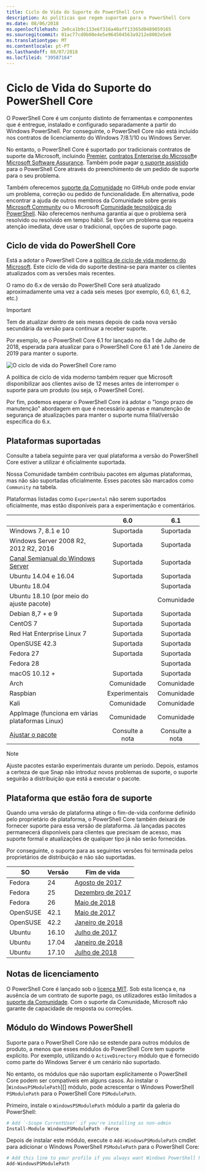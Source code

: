 ```yaml
---
title: Ciclo de Vida do Suporte do PowerShell Core
description: As políticas que regem suportam para o PowerShell Core
ms.date: 08/06/2018
ms.openlocfilehash: 2e0ca1b9c133e6f316a40aff13365d0489059165
ms.sourcegitcommit: 01ac77cd0b00e4e5e964504563a9212e8002e5e0
ms.translationtype: MT
ms.contentlocale: pt-PT
ms.lasthandoff: 08/07/2018
ms.locfileid: "39587164"
---
```

# <a name="powershell-core-support-lifecycle"></a>Ciclo de Vida do Suporte do PowerShell Core

O PowerShell Core é um conjunto distinto de ferramentas e componentes que é entregue, instalado e configurado separadamente a partir do Windows PowerShell.
Por conseguinte, o PowerShell Core não está incluído nos contratos de licenciamento do Windows 7/8.1/10 ou Windows Server.

No entanto, o PowerShell Core é suportado por tradicionais contratos de suporte da Microsoft, incluindo [Premier][], [contratos Enterprise do Microsoft][enterprise-agreement]e [Microsoft Software Assurance][assurance].
Também pode pagar [o suporte assistido][] para o PowerShell Core através do preenchimento de um pedido de suporte para o seu problema.

Também oferecemos [suporte da Comunidade][] no GitHub onde pode enviar um problema, correção ou pedido de funcionalidade.
Em alternativa, pode encontrar a ajuda de outros membros da Comunidade sobre gerais [Microsoft Community][] ou o Microsoft [Comunidade tecnológica do PowerShell][].
Não oferecemos nenhuma garantia aí que o problema será resolvido ou resolvido em tempo hábil.
Se tiver um problema que requeira atenção imediata, deve usar o tradicional, opções de suporte pago.

## <a name="lifecycle-of-powershell-core"></a>Ciclo de vida do PowerShell Core

Está a adotar o PowerShell Core a [política de ciclo de vida moderno do Microsoft][modern].
Este ciclo de vida do suporte destina-se para manter os clientes atualizados com as versões mais recentes.

O ramo do 6.x de versão do PowerShell Core será atualizado aproximadamente uma vez a cada seis meses (por exemplo, 6.0, 6.1, 6.2, etc.)

> [!IMPORTANT]
> Tem de atualizar dentro de seis meses depois de cada nova versão secundária da versão para continuar a receber suporte.

Por exemplo, se o PowerShell Core 6.1 for lançado no dia 1 de Julho de 2018, esperada para atualizar para o PowerShell Core 6.1 até 1 de Janeiro de 2019 para manter o suporte.

![O ciclo de vida do PowerShell Core ramo][lifecycle-chart]

A política de ciclo de vida moderno também requer que Microsoft disponibilizar aos clientes aviso de 12 meses antes de interromper o suporte para um produto (ou seja, o PowerShell Core).

Por fim, podemos esperar o PowerShell Core irá adotar o "longo prazo de manutenção" abordagem em que é necessário apenas e manutenção de segurança de atualizações para manter o suporte numa filial/versão específica do 6.x.

## <a name="supported-platforms"></a>Plataformas suportadas

Consulte a tabela seguinte para ver qual plataforma a versão do PowerShell Core estiver a utilizar é oficialmente suportada.

Nossa Comunidade também contribuiu pacotes em algumas plataformas, mas não são suportadas oficialmente.
Esses pacotes são marcados como `Community` na tabela.

Plataformas listadas como `Experimental` não serem suportados oficialmente, mas estão disponíveis para a experimentação e comentários.

|                                                   | 6.0         | 6.1         |
|---------------------------------------------------|:-----------:|:-----------:|
| Windows 7, 8.1 e 10                            | Suportada   | Suportada   |
| Windows Server 2008 R2, 2012 R2, 2016             | Suportada   | Suportada   |
| [Canal Semianual do Windows Server][semi-annual] | Suportada   | Suportada   |
| Ubuntu 14.04 e 16.04                           | Suportada   | Suportada   |
| Ubuntu 18.04                                      |             | Suportada   |
| Ubuntu 18.10 (por meio do ajuste pacote)                   |             | Comunidade   |
| Debian 8,7 + e 9                                | Suportada   | Suportada   |
| CentOS 7                                          | Suportada   | Suportada   |
| Red Hat Enterprise Linux 7                        | Suportada   | Suportada   |
| OpenSUSE 42.3                                     | Suportada   | Suportada   |
| Fedora 27                                         | Suportada   | Suportada   |
| Fedora 28                                         |             | Suportada   |
| macOS 10.12 +                                      | Suportada   | Suportada   |
| Arch                                              | Comunidade   | Comunidade   |
| Raspbian                                          | Experimentais| Comunidade   |
| Kali                                              | Comunidade   | Comunidade   |
| AppImage (funciona em várias plataformas Linux)     | Comunidade   | Comunidade   |
| [Ajustar o pacote](https://snapcraft.io/powershell)   | Consulte a nota    | Consulte a nota    |

> [!NOTE]
> Ajuste pacotes estarão experimentais durante um período.  Depois, estamos a certeza de que Snap não introduz novos problemas de suporte, o suporte seguirão a distribuição que está a executar o pacote.

## <a name="platform-which-are-out-of-support"></a>Plataforma que estão fora de suporte

Quando uma versão de plataforma atinge o fim-de-vida conforme definido pelo proprietário de plataforma, o PowerShell Core também deixará de fornecer suporte para essa versão de plataforma. Já lançadas pacotes permanecerá disponíveis para clientes que precisam de acesso, mas suporte formal e atualizações de qualquer tipo já não serão fornecidas.

Por conseguinte, o suporte para as seguintes versões foi terminada pelos proprietários de distribuição e não são suportadas.

| SO       | Versão | Fim de vida                                                                                 |
|----------|---------|---------------------------------------------------------------------------------------------|
| Fedora   | 24      | [Agosto de 2017](https://fedoramagazine.org/fedora-24-eol/)                                    |
| Fedora   | 25      | [Dezembro de 2017](https://fedoramagazine.org/fedora-25-end-life/)                             |
| Fedora   | 26      | [Maio de 2018](https://fedoramagazine.org/fedora-26-end-life/)                                  |
| OpenSUSE | 42.1    | [Maio de 2017](https://lists.opensuse.org/opensuse-security-announce/2017-05/msg00053.html)     |
| OpenSUSE | 42.2    | [Janeiro de 2018](https://lists.opensuse.org/opensuse-security-announce/2017-11/msg00066.html) |
| Ubuntu   | 16.10   | [Julho de 2017](https://lists.ubuntu.com/archives/ubuntu-announce/2017-July/000223.html)        |
| Ubuntu   | 17.04   | [Janeiro de 2018](https://lists.ubuntu.com/archives/ubuntu-announce/2018-January.txt)          |
| Ubuntu   | 17.10   | [Julho de 2018](https://lists.ubuntu.com/archives/ubuntu-announce/2018-July/000232.html)        |

## <a name="notes-on-licensing"></a>Notas de licenciamento

O PowerShell Core é lançado sob o [licença MIT][].
Sob esta licença e, na ausência de um contrato de suporte pago, os utilizadores estão limitados a [suporte da Comunidade][].
Com o suporte da Comunidade, Microsoft não garante de capacidade de resposta ou correções.

## <a name="windows-powershell-module"></a>Módulo do Windows PowerShell

Suporte para o PowerShell Core não se estende para outros módulos de produto, a menos que esses módulos do PowerShell Core tem suporte explícito.
Por exemplo, utilizando o `ActiveDirectory` módulo que é fornecido como parte do Windows Server é um cenário não suportado.

No entanto, os módulos que não suportam explicitamente o PowerShell Core podem ser compatíveis em alguns casos.
Ao instalar o [`WindowsPSModulePath`][] módulo, pode acrescentar o Windows PowerShell `PSModulePath` para o PowerShell Core `PSModulePath`.

Primeiro, instale o `WindowsPSModulePath` módulo a partir da galeria do PowerShell:

```powershell
# Add `-Scope CurrentUser` if you're installing as non-admin
Install-Module WindowsPSModulePath -Force
```

Depois de instalar este módulo, execute o `Add-WindowsPSModulePath` cmdlet para adicionar o Windows PowerShell `PSModulePath` para o PowerShell Core:

```powershell
# Add this line to your profile if you always want Windows PowerShell PSModulePath
Add-WindowsPSModulePath
```

[Premier]: https://www.microsoft.com/en-us/microsoftservices/support.aspx
[enterprise-agreement]: https://www.microsoft.com/en-us/licensing/licensing-programs/enterprise.aspx
[assurance]: https://www.microsoft.com/en-us/licensing/licensing-programs/software-assurance-default.aspx
[suporte da Comunidade]: https://github.com/powershell/powershell/issues
[Microsoft Community]: https://answers.microsoft.com/
[Comunidade tecnológica do PowerShell]: https://techcommunity.microsoft.com/t5/PowerShell/ct-p/WindowsPowerShell
[o suporte assistido]: https://support.microsoft.com/assistedsupportproducts
[modern]: https://support.microsoft.com/help/30881/modern-lifecycle-policy
[lifecycle-chart]: ./images/modern-lifecycle.png
[semi-annual]: https://docs.microsoft.com/windows-server/get-started/semi-annual-channel-overview
[Licença MIT]: https://github.com/PowerShell/PowerShell/blob/master/LICENSE.txt
['WindowsPSModulePath']: https://www.powershellgallery.com/packages/WindowsPSModulePath/
